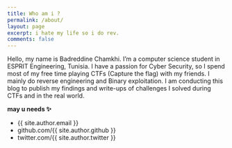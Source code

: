 ```yaml
---
title: Who am i ? 
permalink: /about/
layout: page
excerpt: i hate my life so i do rev.
comments: false
---
```

Hello, my name is Badreddine Chamkhi. I’m a computer science student in ESPRIT Engineering, Tunisia. I have a passion for Cyber Security,  so I spend most of my free time playing CTFs (Capture the flag) with my friends. I mainly do reverse engineering and Binary exploitation. I am conducting this blog to publish my findings and write-ups of challenges I solved during CTFs and in the real world.

**may u needs ✨**

- {{ site.author.email }}
- github.com/{{ site.author.github }}
- twitter.com/{{ site.author.twitter }}
